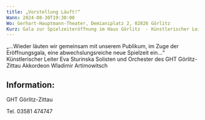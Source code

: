 ```yaml
---
title: „Vorstellung Läuft!“
Wann: 2024-08-30T19:30:00
Wo: Gerhart-Hauptmann-Theater, Demianiplatz 2, 02826 Görlitz
Kurz: Gala zur Spielzeiteröffnung im Haus Görlitz  - Künstlerischer Leiter Eva Sturinska - Solisten und Orchester des GHT Görlitz-Zittau  - Akkordeon Wladimir Artimowitsch
---
```

„…Wieder läuten wir gemeinsam mit unserem Publikum, im Zuge der Eröffnungsgala, eine abwechslungsreiche neue Spielzeit ein…“
Künstlerischer Leiter Eva Sturinska
Solisten und Orchester des GHT Görlitz-Zittau 
Akkordeon Wladimir Artimowitsch


## Information: 
GHT Görlitz-Zittau 

Tel. 03581 474747